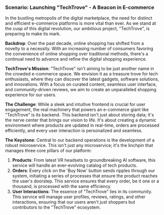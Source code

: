 ### **Scenario: Launching "TechTrove" - A Beacon in E-commerce**

In the bustling metropolis of the digital marketplace, the need for distinct and efficient e-commerce platforms is more vital than ever. As we stand at the cusp of this digital revolution, our ambitious project, "TechTrove", is preparing to make its mark.

**Backdrop**: Over the past decade, online shopping has shifted from a novelty to a necessity. With an increasing number of consumers favoring the convenience of online shopping over traditional methods, there's a continual need to advance and refine the digital shopping experience.

**TechTrove's Mission**: "TechTrove" isn't aiming to be just another name in the crowded e-commerce space. We envision it as a treasure trove for tech enthusiasts, where they can discover the latest gadgets, software solutions, and innovations. With a focus on curated content, seamless user interface, and community-driven reviews, we aim to create an unparalleled shopping experience for our users.

**The Challenge**: While a sleek and intuitive frontend is crucial for user engagement, the real machinery that powers an e-commerce giant like "TechTrove" is its backend. This backend isn't just about storing data; it's the nerve center that brings our vision to life. It's about creating a dynamic environment where products are updated in real-time, orders are processed efficiently, and every user interaction is personalized and seamless.

**The Keystone**: Central to our backend operations is the development of a robust microservice. This isn't just any microservice; it's the linchpin that manages three core pillars of our platform:

1. **Products**: From latest VR headsets to groundbreaking AI software, this service will handle an ever-evolving catalog of tech products.
2. **Orders**: Every click on the 'Buy Now' button sends ripples through our system, initiating a series of processes that ensure the product reaches the user's doorstep. This service ensures that every order, be it one or a thousand, is processed with the same efficiency.
3. **User Interactions**: The essence of "TechTrove" lies in its community. This service will manage user profiles, reviews, ratings, and other interactions, ensuring that our users aren't just shoppers but contributors to the "TechTrove" ecosystem.

